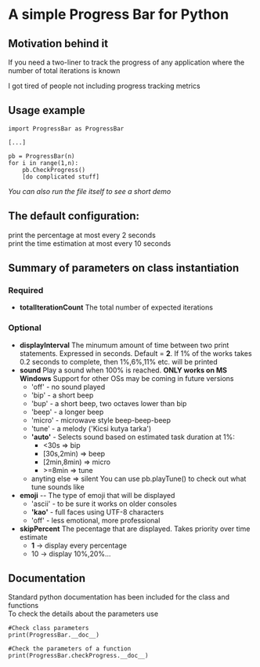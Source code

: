# A simple Progress Bar for Python
## Motivation behind it
If you need a two-liner to track the progress of any application where the number of total iterations is known  

I got tired of people not including progress tracking metrics  

## Usage example
```
import ProgressBar as ProgressBar

[...]  

pb = ProgressBar(n)
for i in range(1,n):
    pb.CheckProgress()
    [do complicated stuff]
 ```
*You can also run the file itself to see a short demo*
  
  
  
 ## The default configuration:  
 print the percentage at most every 2 seconds  
 print the time estimation at most every 10 seconds  

 ## Summary of parameters on class instantiation
  ### Required  
  - **totalIterationCount** The total number of expected iterations
  ### Optional
  - **displayInterval** The minumum amount of time between two print statements. Expressed in seconds. Default = **2**. If 1% of the works takes 0.2 seconds to complete, then 1%,6%,11% etc. will be printed
  - **sound** Play a sound when 100% is reached. **ONLY works on MS Windows** Support for other OSs may be coming in future versions
     - 'off'  - no sound played
     - 'bip'   - a short beep
     - 'bup'   - a short beep, two octaves lower than bip
     - 'beep'  - a longer beep
     - 'micro' - microwave style beep-beep-beep
     - 'tune'  - a melody ('Kicsi kutya tarka')
     - **'auto'**    - Selects sound based on estimated task duration at 1%:
         - \<30s       =\> bip  
         - \[30s,2min)  =\> beep  
         - \[2min,8min) =\> micro  
         - \>=8min     =\> tune  
      - anyting else => silent
	 You can use pb.playTune() to check out what tune sounds like
  - **emoji** -- The type of emoji that will be displayed  
       - 'ascii' - to be sure it works on older consoles
       - **'kao'**   - full faces using UTF-8 characters
       - 'off'   - less emotional, more professional
  - **skipPercent** The pecentage that are displayed. Takes priority over time estimate
     - **1**   -> display every percentage
     - 10  -> display 10%,20%...
 
 ## Documentation  
 Standard python documentation has been included for the class and functions  
To check the details about the parameters use  
```
#Check class parameters
print(ProgressBar.__doc__)

#Check the parameters of a function
print(ProgressBar.checkProgress.__doc__)
```
 
